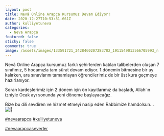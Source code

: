 ```yaml
---
layout: post
title: Nevâ Online Arapça Kursumuz Devam Ediyor!
date: 2020-12-27T10:53:31.661Z
author: kulliyetuneva
categories:
  - Neva Arapça
featured: false
sticky: false
comments: true
image: /assets/images/133591721_3428460207283702_1911549013566705993_n.jpg
---
```

<!--StartFragment-->

Nevâ Online Arapça kursumuz farklı şehirlerden katılan talibelerden oluşan 7 sınıfımız, 5 hocamızla tam sürat devam ediyor. 1.dönemin bitmesine bir ay kalırken, ara sınavlarını tamamlayan öğrencilerimiz de bir üst kura geçmeye hazırlanıyor.

Soran kardeşlerimiz için 2.dönem için ön kayıtlarımız da başladı, Allah'ın izniyle Ocak ayı sonunda yeni döneme başlayacağız.

Bize bu dili sevdiren ve hizmet etmeyi nasip eden Rabbimize hamdolsun...![🌱](https://static.xx.fbcdn.net/images/emoji.php/v9/t69/1/16/1f331.png)

[\#nevaarapca](https://www.facebook.com/hashtag/nevaarapca?__eep__=6&__cft__[0]=AZXeIp-00BFk17tvPVvMWiWBOVHXDXUINJs06R51TPlL9kzCJ-0-9o9Uxfuu4nzm73ry4zCCKokNJnO-DIuHljpKO8a8d2bC9oqiS6D_SbyKAdLHzXzE9Cf9voq6T8yiXyU&__tn__=*NK-R) [\#kulliyetuneva](https://www.facebook.com/hashtag/kulliyetuneva?__eep__=6&__cft__[0]=AZXeIp-00BFk17tvPVvMWiWBOVHXDXUINJs06R51TPlL9kzCJ-0-9o9Uxfuu4nzm73ry4zCCKokNJnO-DIuHljpKO8a8d2bC9oqiS6D_SbyKAdLHzXzE9Cf9voq6T8yiXyU&__tn__=*NK-R)

[\#nevaarapcaseverler](https://www.facebook.com/hashtag/nevaarapcaseverler?__eep__=6&__cft__[0]=AZXeIp-00BFk17tvPVvMWiWBOVHXDXUINJs06R51TPlL9kzCJ-0-9o9Uxfuu4nzm73ry4zCCKokNJnO-DIuHljpKO8a8d2bC9oqiS6D_SbyKAdLHzXzE9Cf9voq6T8yiXyU&__tn__=*NK-R)

<!--EndFragment-->
